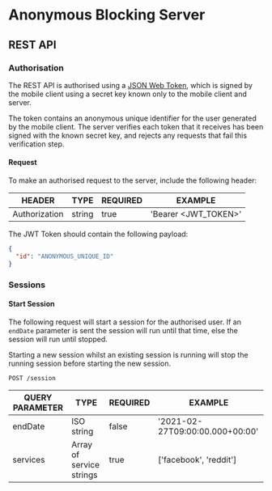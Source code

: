 # Anonymous Blocking Server
## REST API
### Authorisation
The REST API is authorised using a [JSON Web Token](https://jwt.io/), which is signed by the mobile client using a secret key known only to the mobile client and server.

The token contains an anonymous unique identifier for the user generated by the mobile client. The server verifies each token that it receives has been signed with the known secret key, and rejects any requests that fail this verification step.  
#### Request
To make an authorised request to the server, include the following header:

| HEADER | TYPE | REQUIRED | EXAMPLE |
|---|---|---|---|
| Authorization | string | true | 'Bearer <JWT_TOKEN>' |

The JWT Token should contain the following payload:
```JSON
{
  "id": "ANONYMOUS_UNIQUE_ID"
}
```
### Sessions
#### Start Session
The following request will start a session for the authorised user. If an `endDate` parameter is sent the session will run until that time, else the session will run until stopped.

Starting a new session whilst an existing session is running will stop the running session before starting the new session.
```
POST /session
```
| QUERY PARAMETER | TYPE | REQUIRED | EXAMPLE |
|---|---|---|---|
| endDate | ISO string | false | '2021-02-27T09:00:00.000+00:00' |
| services | Array of service strings | true | ['facebook', 'reddit'] |
